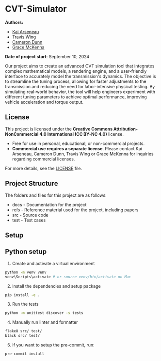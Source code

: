 # CVT-Simulator

**Authors:**
- [Kai Arseneau](https://github.com/gr812b)
- [Travis Wing]()
- [Cameron Dunn]()
- [Grace McKenna]()

**Date of project start**: September 10, 2024

Our project aims to create an advanced CVT simulation tool that integrates complex mathematical models, a rendering engine, and a user-friendly interface to accurately model the transmission's dynamics. The objective is to streamline the tuning process, allowing for faster adjustments to the transmission and reducing the need for labor-intensive physical testing. By simulating real-world behavior, the tool will help engineers experiment with different tuning parameters to achieve optimal performance, improving vehicle acceleration and torque output.

## License

This project is licensed under the **Creative Commons Attribution-NonCommercial 4.0 International (CC BY-NC 4.0)** license.

- Free for use in personal, educational, or non-commercial projects.
- **Commercial use requires a separate license**. Please contact Kai Arseneau, Cameron Dunn, Travis Wing or Grace McKenna for inquiries regarding commercial licenses.

For more details, see the [LICENSE](./LICENSE) file.

## Project Structure
The folders and files for this project are as follows:

- docs - Documentation for the project
- refs - Reference material used for the project, including papers
- src - Source code
- test - Test cases

## Setup

## Python setup

1. Create and activate a virtual environment
```bash
python -m venv venv
venv\Scripts\activate # or source venv/bin/activate on Mac
```
2. Install the dependencies and setup package
```bash
pip install -e .
```
3. Run the tests
```bash
python -m unittest discover -s tests
```
4. Manually run linter and formatter
```bash
flake8 src/ test/
black src/ test/
```
5. If you want to setup the pre-commit, run:
```bash
pre-commit install
```
